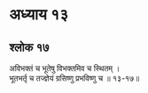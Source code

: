 # अध्याय १३

## श्लोक १७

अविभक्तं च भूतेषु विभक्तमिव च स्थितम् ।<br>भूतभर्तृ च तज्ज्ञेयं ग्रसिष्णु प्रभविष्णु च ॥ १३-१७॥<br><br>

